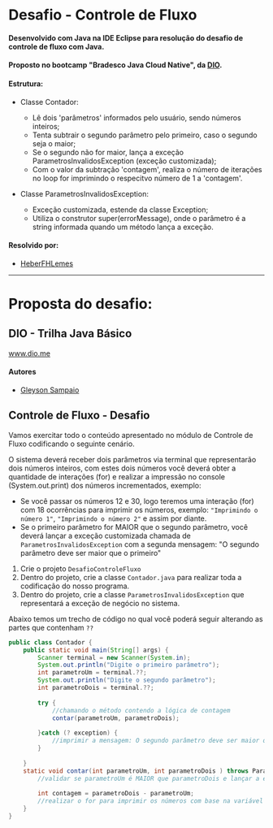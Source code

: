
# Desafio - Controle de Fluxo

#### Desenvolvido com Java na IDE Eclipse para resolução do desafio de controle de fluxo com Java.

#### Proposto no bootcamp "Bradesco Java Cloud Native", da [DIO](https://www.dio.me/).

#### Estrutura:
- Classe Contador:
	- Lê dois 'parâmetros' informados pelo usuário, sendo números inteiros;
 	- Tenta subtrair o segundo parâmetro pelo primeiro, caso o segundo seja o maior;
  	- Se o segundo não for maior, lança a exceção ParametrosInvalidosException (exceção customizada);
  	- Com o valor da subtração 'contagem', realiza o número de iterações no loop for imprimindo o respecitvo número de 1 a 'contagem'.

- Classe ParametrosInvalidosException:
	- Exceção customizada, estende da classe Exception;
 	- Utiliza o construtor super(errorMessage), onde o parâmetro é a string informada quando um método lança a exceção.
  
#### Resolvido por:
- [HeberFHLemes](https://github.com/HeberFHLemes)

<hr>

# Proposta do desafio: 

## DIO - Trilha Java Básico
www.dio.me

#### Autores
- [Gleyson Sampaio](https://github.com/glysns)

## Controle de Fluxo - Desafio

Vamos exercitar todo o conteúdo apresentado no módulo de Controle de Fluxo codificando o seguinte cenário.

O sistema deverá receber dois parâmetros via terminal que representarão dois números inteiros, com estes dois números você deverá obter a quantidade de interações (for) e realizar a impressão no console (System.out.print) dos números incrementados, exemplo:

* Se você passar os números 12 e 30, logo teremos uma interação (for) com 18 ocorrências para imprimir os números, exemplo: `"Imprimindo o número 1"`, `"Imprimindo o número 2"` e assim por diante.
* Se o primeiro parâmetro for MAIOR que o segundo parâmetro, você deverá lançar a exceção customizada chamada de `ParametrosInvalidosException` com a segunda mensagem: "O segundo parâmetro deve ser maior que o primeiro"   


1. Crie o projeto `DesafioControleFluxo`
2. Dentro do projeto, crie a classe `Contador.java` para realizar toda a codificação do nosso programa.
3. Dentro do projeto, crie a classe `ParametrosInvalidosException` que representará a exceção de negócio no sistema. 

Abaixo temos um trecho de código no qual você poderá seguir alterando as partes que contenham `??`

```java
public class Contador {
	public static void main(String[] args) {
		Scanner terminal = new Scanner(System.in);
		System.out.println("Digite o primeiro parâmetro");
		int parametroUm = terminal.??;
		System.out.println("Digite o segundo parâmetro");
		int parametroDois = terminal.??;
		
		try {
			//chamando o método contendo a lógica de contagem
			contar(parametroUm, parametroDois);
		
		}catch (? exception) {
			//imprimir a mensagem: O segundo parâmetro deve ser maior que o primeiro
		}
		
	}
	static void contar(int parametroUm, int parametroDois ) throws ParametrosInvalidosException {
		//validar se parametroUm é MAIOR que parametroDois e lançar a exceção
		
		int contagem = parametroDois - parametroUm;
		//realizar o for para imprimir os números com base na variável contagem
	}
}
```


